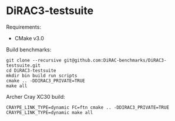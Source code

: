 # DiRAC3-testsuite

Requirements:

* CMake v3.0

Build benchmarks:

```
git clone --recursive git@github.com:DiRAC-benchmarks/DiRAC3-testsuite.git
cd DiRAC3-testsuite
mkdir bin build run scripts
cmake .. -DDIRAC3_PRIVATE=TRUE
make all
```

Archer Cray XC30 build:

```
CRAYPE_LINK_TYPE=dynamic FC=ftn cmake .. -DDIRAC3_PRIVATE=TRUE
CRAYPE_LINK_TYPE=dynamic make all
```
